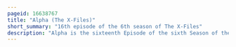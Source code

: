 ```yaml
---
pageid: 16638767
title: "Alpha (The X-Files)"
short_summary: "16th episode of the 6th season of The X-Files"
description: "Alpha is the sixteenth Episode of the sixth Season of the X-Files a Science Fiction Tv Series. It premiered in the united States on the Fox Network on March 28 1999. The Episode was written by Jeffrey Bell and directed by Peter Markle. The Episode is a Monster of the Week Story which is not connected to the Series' larger Mythology. Alpha earned a nielsen Household Rating of 10. 1, being watched by 17. Seven million People watched the Broadcast in its initial Run. The Episode received mostly negative Reviews from Critics."
---
```

